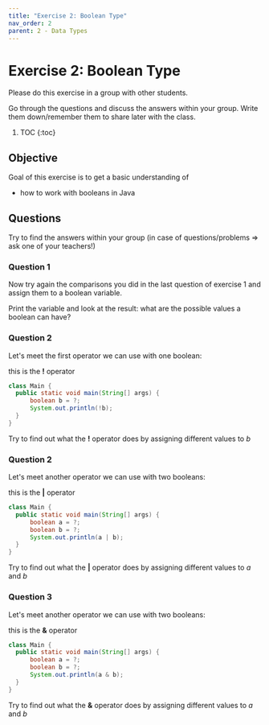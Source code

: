 ```yaml
---
title: "Exercise 2: Boolean Type"
nav_order: 2
parent: 2 - Data Types
---
```


# Exercise 2: Boolean Type
Please do this exercise in a group with other students.

Go through the questions and discuss the answers within your group.
Write them down/remember them to share later with the class.

1. TOC
{:toc}

## Objective
Goal of this exercise is to get a basic understanding of
* how to work with booleans in Java

## Questions
Try to find the answers within your group (in case of questions/problems => ask one of your teachers!)

### Question 1
Now try again the comparisons you did in the last question of exercise 1 and assign them to a boolean variable.

Print the variable and look at the result: 
what are the possible values a boolean can have?

### Question 2
Let's meet the first operator we can use with one boolean:

this is the **!** operator

```java
class Main {
  public static void main(String[] args) {
      boolean b = ?;
      System.out.println(!b);
  }
}
``` 

Try to find out what the **!** operator does by assigning different values to _b_

### Question 2
Let's meet another operator we can use with two booleans:

this is the **|** operator

```java
class Main {
  public static void main(String[] args) {
      boolean a = ?;
      boolean b = ?;
      System.out.println(a | b);
  }
}
``` 

Try to find out what the **|** operator does by assigning different values to _a_ and _b_

### Question 3
Let's meet another operator we can use with two booleans:

this is the **&** operator

```java
class Main {
  public static void main(String[] args) {
      boolean a = ?;
      boolean b = ?;
      System.out.println(a & b);
  }
}
``` 

Try to find out what the **&** operator does by assigning different values to _a_ and _b_